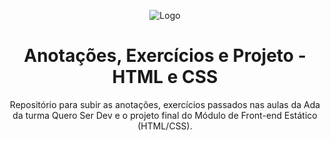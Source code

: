 
<div align="center">

![Logo](https://lms-ada-assets.s3.sa-east-1.amazonaws.com/logo_text.svg)


# Anotações, Exercícios e Projeto - HTML e CSS

Repositório para subir as anotações, exercícios passados nas aulas da Ada da turma Quero Ser Dev e o projeto final do Módulo de Front-end Estático (HTML/CSS).

</div>
